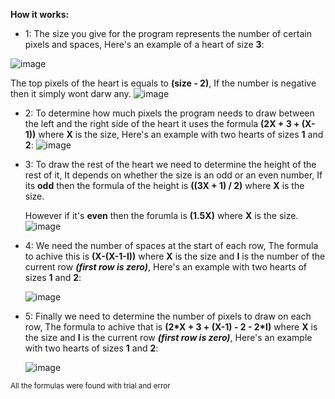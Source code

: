 **How it works:**

* 1:
  The size you give for the program represents the number of certain pixels and spaces, Here's an example of a heart of size **3**:
  
![image](https://github.com/realabases/heart.c/assets/138024063/5eb46e6e-dd94-4274-8332-75c91a4c1fa6)

  The top pixels of the heart is equals to **(size - 2)**, If the number is negative then it simply wont darw any.
  ![image](https://github.com/realabases/heart.c/assets/138024063/abe1ff95-3892-457d-b2d6-a8275f5ac528)

* 2:
  To determine how much pixels the program needs to draw between the left and the right side of the heart it uses the formula **(2X + 3 + (X-1))** where **X** is the size, Here's an example with two hearts of sizes **1** and **2**:
  ![image](https://github.com/realabases/heart.c/assets/138024063/f2f06cf8-c3a1-49c0-b4dc-f30232050f86)


* 3:
  To draw the rest of the heart we need to determine the height of the rest of it, It depends on whether the size is an odd or an even number, If its **odd** then the formula of the height is **((3X + 1) / 2)** where **X** is the size.
  
  However if it's **even** then the forumla is **(1.5X)** where **X** is the size.
![image](https://github.com/realabases/heart.c/assets/138024063/3dc266f9-2f35-4157-b777-efcb850b45e0)

* 4:
  We need the number of spaces at the start of each row, The formula to achive this is **(X-(X-1-I))** where **X** is the size and **I** is the number of the current row ***(first row is zero)***, Here's an example with two hearts of sizes **1** and **2**:

  ![image](https://github.com/realabases/heart.c/assets/138024063/8ece1c2c-030d-4728-8d3d-ce28fa427acd)

* 5:
  Finally we need to determine the number of pixels to draw on each row, The formula to achive that is **(2\*X + 3 + (X-1) - 2 - 2\*I)** where **X** is the size and **I** is the current row ***(first row is zero)***, Here's an example with two hearts of sizes **1** and **2**:

  ![image](https://github.com/realabases/heart.c/assets/138024063/34c81368-779f-4d1e-9dea-e66fb0c23737)


<sub>All the formulas were found with trial and error</sub>	
